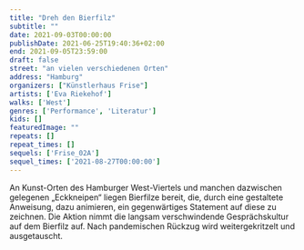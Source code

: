 ```yaml
---
title: "Dreh den Bierfilz"
subtitle: ""
date: 2021-09-03T00:00:00
publishDate: 2021-06-25T19:40:36+02:00
end: 2021-09-05T23:59:00
draft: false
street: "an vielen verschiedenen Orten"
address: "Hamburg"
organizers: ["Künstlerhaus Frise"]
artists: ['Eva Riekehof']
walks: ['West']
genres: ['Performance', 'Literatur']
kids: []
featuredImage: ""
repeats: []
repeat_times: []
sequels: ['Frise_02A']
sequel_times: ['2021-08-27T00:00:00']
---
```


An Kunst-Orten des Hamburger West-Viertels und manchen dazwischen gelegenen „Eckkneipen“ liegen Bierfilze bereit, die, durch eine gestaltete Anweisung, dazu animieren, ein gegenwärtiges Statement auf diese zu zeichnen. Die Aktion nimmt die langsam verschwindende Gesprächskultur auf dem Bierfilz auf. Nach pandemischen Rückzug wird weitergekritzelt und ausgetauscht.